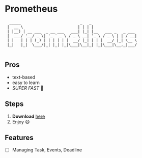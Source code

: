 # Prometheus 

```
  _____                          _   _                    
 |  __ \                        | | | |                   
 | |__) | __ ___  _ __ ___   ___| |_| |__   ___ _   _ ___ 
 |  ___/ '__/ _ \| '_ ` _ \ / _ \ __| '_ \ / _ \ | | / __|
 | |   | | | (_) | | | | | |  __/ |_| | | |  __/ |_| \__ \
 |_|   |_|  \___/|_| |_| |_|\___|\__|_| |_|\___|\__,_|___/
                                                                                                       
```
## Pros
- text-based
- easy to learn
- _SUPER FAST_ 🚀
  
## Steps
1. __Download__ [here](https://github.com/Rihiz/ip)
2. Enjoy 😄

## Features
- [ ] Managing Task, Events, Deadline
